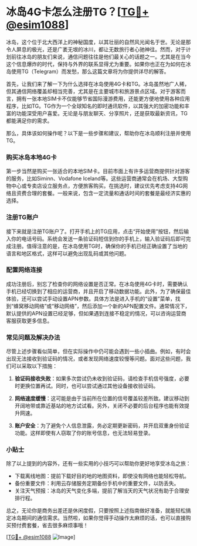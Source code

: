 # 冰岛4G卡怎么注册TG？[[TG💪+ @esim1088](https://t.me/s/esim1088)]

冰岛，这个位于北大西洋上的神秘国度，以其壮丽的自然风光闻名于世。无论是那令人屏息的极光，还是广袤无垠的冰川，都让无数旅行者心驰神往。然而，对于计划前往冰岛的朋友们来说，通信问题往往是他们最关心的话题之一。尤其是在当今这个信息爆炸的时代，保持与外界的联系显得尤为重要。如果你也正在为如何在冰岛使用TG（Telegram）而发愁，那么这篇文章将为你提供详尽的解答。

首先，让我们来了解一下为什么选择在冰岛使用4G卡和TG。冰岛虽然地广人稀，但其通信网络覆盖却相当完善，尤其是在主要城市和旅游景点区域。对于游客而言，拥有一张本地SIM卡不仅能够节省国际漫游费用，还能更方便地使用各种应用程序，比如TG。TG作为一个全球知名的即时通讯软件，以其强大的加密功能和丰富的功能深受用户喜爱。无论是与朋友聊天、分享照片，还是获取最新资讯，TG都能满足你的需求。

那么，具体该如何操作呢？以下是一些步骤和建议，帮助你在冰岛顺利注册并使用TG。

### 购买冰岛本地4G卡

第一步当然是购买一张适合的本地SIM卡。目前市面上有许多运营商提供针对游客的服务，比如Siminn、Vodafone Iceland等。这些运营商通常会在机场、大型购物中心或专卖店设立服务点，方便旅客购买。在挑选时，建议优先考虑支持4G网络且资费合理的套餐。一般来说，包含一定流量和通话时间的套餐是最经济实惠的选择。

### 注册TG账户

接下来就是注册TG账户了。打开手机上的TG应用，点击“开始使用”按钮，然后输入你的电话号码。系统会发送一条验证码短信到你的手机上，输入验证码后即可完成注册。值得注意的是，在冰岛使用TG时，确保你的手机已经正确设置了当地的语言和地区格式，这样可以避免出现乱码或其他问题。

### 配置网络连接

成功注册后，别忘了检查你的网络设置是否正常。在冰岛使用4G卡时，需要确认手机已经切换到了相应的运营商，并且开启了移动数据功能。此外，为了确保最佳体验，还可以尝试手动设置APN参数。具体方法是进入手机的“设置”菜单，找到“蜂窝移动网络”或“移动网络”，然后添加一个新的APN配置文件。通常情况下，默认提供的APN设置已经足够，但如果遇到连接不稳定的情况，可以咨询运营商客服获取更多信息。

### 常见问题及解决办法

尽管上述步骤看似简单，但在实际操作中仍可能会遇到一些小插曲。例如，有时会出现无法接收到验证码的情况，或者发现网络速度较慢等问题。面对这些问题，我们可以采取以下措施：

1. **验证码接收失败**：如果多次尝试仍未收到验证码，请检查手机信号强度，必要时更换位置再试。同时，也可以尝试通过其他设备接收验证码。
   
2. **网络速度缓慢**：这可能是由于当前所在位置的信号覆盖较差所致。建议移动到开阔地带或靠近基站的地方试试看。另外，关闭不必要的后台程序也能有效提升网速。

3. **账户安全**：为了避免个人信息泄露，务必定期更新密码，并开启双重身份验证功能。这样即使有人窃取了你的账号信息，也无法轻易登录。

### 小贴士

除了以上提到的内容外，还有一些实用的小技巧可以帮助你更好地享受冰岛之旅：

- 下载离线地图：提前下载好目的地的地图资料，即使没有网络也能轻松导航。
- 备份重要文件：利用云存储服务定期备份手机中的重要文件，以防丢失。
- 关注天气预报：冰岛的天气变化多端，提前了解当天的天气状况有助于合理安排行程。

总之，无论你是商务出差还是休闲度假，只要按照上述指南做好准备，就能轻松搞定冰岛期间的通信需求。当然啦，如果你觉得手动操作太麻烦的话，也可以直接购买预付费套餐，省去很多麻烦事哦！

[[TG💪+ @esim1088](https://t.me/s/esim1088) ![Image](https://i.postimg.cc/4NQfJmqS/Snipaste-2025-05-13-00-14-12.png)]